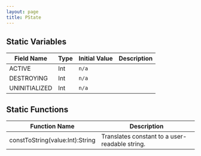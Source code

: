 ```yaml
---
layout: page
title: PState
---
```


## Static Variables

| Field Name | Type | Initial Value | Description |
| ------------ | ------ | --------------- | ------------- |
| ACTIVE | Int | `n/a` |  |
| DESTROYING | Int | `n/a` |  |
| UNINITIALIZED | Int | `n/a` |  |


## Static Functions

| Function Name | Description |
| --------------- | ------------- |
| constToString(value:Int):String | Translates constant to a user-readable string. |


